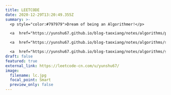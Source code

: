 ```yaml
---
title: LEETCODE
date: 2020-12-29T13:20:49.355Z
summary: >-
  <p style="color:#797979">Dream of being an Algorithmer!</p>

  <a  href="https://yunshu67.github.io/blog-taoxiang/notes/algorithms/preSum.html" style="color:#797979;text-decoration:none;font-size:11px">1) preSum</a><br>

  <a  href="https://yunshu67.github.io/blog-taoxiang/notes/algorithms/slidingWindow.html" style="color:#797979;text-decoration:none;font-size:11px">2) sliding window</a><br>

  <a  href="https://yunshu67.github.io/blog-taoxiang/notes/algorithms/slidingWindow.html" style="color:#797979;text-decoration:none;font-size:11px">3) dynammic programming</a>
draft: false
featured: true
external_link: https://leetcode-cn.com/u/yunshu67/
image:
  filename: lc.jpg
  focal_point: Smart
  preview_only: false
---
```

